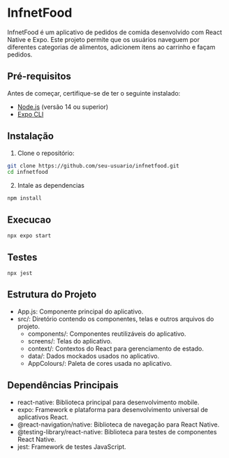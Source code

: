 # InfnetFood

InfnetFood é um aplicativo de pedidos de comida desenvolvido com React Native e Expo. Este projeto permite que os usuários naveguem por diferentes categorias de alimentos, adicionem itens ao carrinho e façam pedidos.

## Pré-requisitos

Antes de começar, certifique-se de ter o seguinte instalado:

- [Node.js](https://nodejs.org/) (versão 14 ou superior)
- [Expo CLI](https://docs.expo.dev/get-started/installation/)

## Instalação

1. Clone o repositório:

```sh
git clone https://github.com/seu-usuario/infnetfood.git
cd infnetfood
```

2. Intale as dependencias
```
npm install
```

## Execucao
```
npx expo start
```

## Testes
```
npx jest
```
## Estrutura do Projeto
* App.js: Componente principal do aplicativo.
* src/: Diretório contendo os componentes, telas e outros arquivos do projeto.
  * components/: Componentes reutilizáveis do aplicativo.
  * screens/: Telas do aplicativo.
  * context/: Contextos do React para gerenciamento de estado.
  * data/: Dados mockados usados no aplicativo.
  * AppColours/: Paleta de cores usada no aplicativo.

## Dependências Principais
* react-native: Biblioteca principal para desenvolvimento mobile.
* expo: Framework e plataforma para desenvolvimento universal de aplicativos React.
* @react-navigation/native: Biblioteca de navegação para React Native.
* @testing-library/react-native: Biblioteca para testes de componentes React Native.
* jest: Framework de testes JavaScript.
